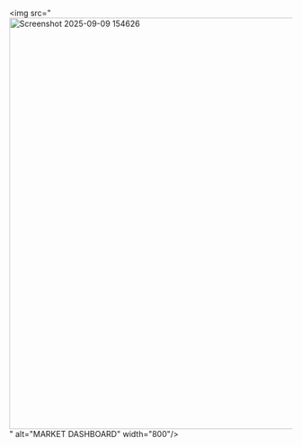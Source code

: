<img src="<img width="1286" height="732" alt="Screenshot 2025-09-09 154626" src="https://github.com/user-attachments/assets/5eb05ef0-f0d8-4a97-86f8-bc72773dd6ac" />
" alt="MARKET DASHBOARD" width="800"/>
